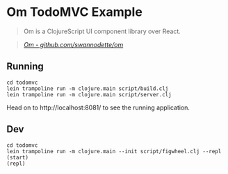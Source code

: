 
# Om TodoMVC Example

> Om is a ClojureScript UI component library over React.

> _[Om - github.com/swannodette/om](http://github.com/swannodette/om)_

## Running

    cd todomvc
    lein trampoline run -m clojure.main script/build.clj
    lein trampoline run -m clojure.main script/server.clj

Head on to http://localhost:8081/ to see the running application.

## Dev

    cd todomvc
    lein trampoline run -m clojure.main --init script/figwheel.clj --repl
    (start)
    (repl)

